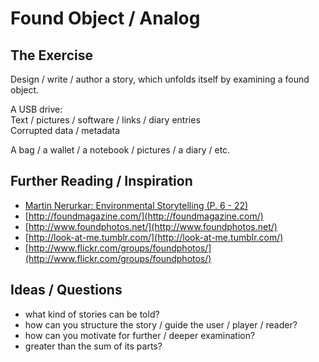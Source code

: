 # Found Object / Analog

## The Exercise

Design / write / author a story, which unfolds itself by examining a found object.

A USB drive:  
Text / pictures / software / links / diary entries  
Corrupted data / metadata

A bag / a wallet / a notebook / pictures / a diary / etc.
## Further Reading / Inspiration

- [Martin Nerurkar: Environmental Storytelling (P. 6 - 22)](http://www.slideshare.net/mnerurkar/experiencing-environments)
- [http://foundmagazine.com/](http://foundmagazine.com/)
- [http://www.foundphotos.net/](http://www.foundphotos.net/)
- [http://look-at-me.tumblr.com/](http://look-at-me.tumblr.com/)
- [http://www.flickr.com/groups/foundphotos/](http://www.flickr.com/groups/foundphotos/)
## Ideas / Questions- what kind of stories can be told?
- how can you structure the story / guide the user / player / reader?
- how can you motivate for further / deeper examination?
- greater than the sum of its parts?